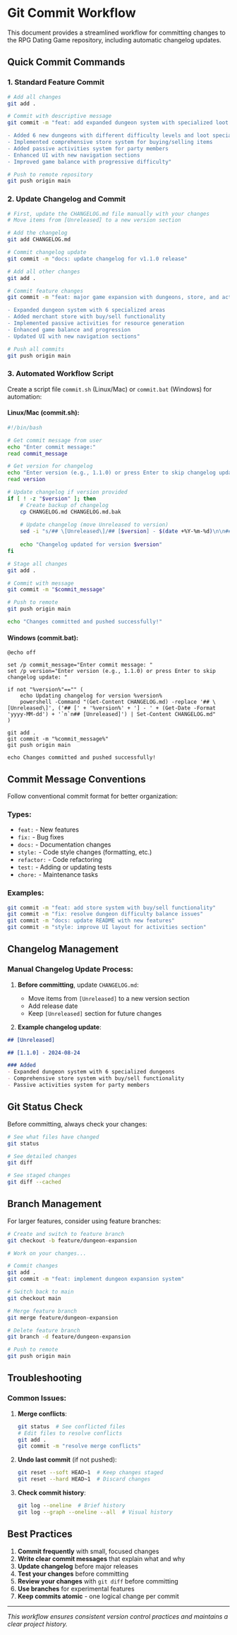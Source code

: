 # Git Commit Workflow

This document provides a streamlined workflow for committing changes to the RPG Dating Game repository, including automatic changelog updates.

## Quick Commit Commands

### 1. Standard Feature Commit
```bash
# Add all changes
git add .

# Commit with descriptive message
git commit -m "feat: add expanded dungeon system with specialized loot

- Added 6 new dungeons with different difficulty levels and loot specialties
- Implemented comprehensive store system for buying/selling items
- Added passive activities system for party members
- Enhanced UI with new navigation sections
- Improved game balance with progressive difficulty"

# Push to remote repository
git push origin main
```

### 2. Update Changelog and Commit
```bash
# First, update the CHANGELOG.md file manually with your changes
# Move items from [Unreleased] to a new version section

# Add the changelog
git add CHANGELOG.md

# Commit changelog update
git commit -m "docs: update changelog for v1.1.0 release"

# Add all other changes
git add .

# Commit feature changes
git commit -m "feat: major game expansion with dungeons, store, and activities

- Expanded dungeon system with 6 specialized areas
- Added merchant store with buy/sell functionality  
- Implemented passive activities for resource generation
- Enhanced game balance and progression
- Updated UI with new navigation sections"

# Push all commits
git push origin main
```

### 3. Automated Workflow Script

Create a script file `commit.sh` (Linux/Mac) or `commit.bat` (Windows) for automation:

#### Linux/Mac (commit.sh):
```bash
#!/bin/bash

# Get commit message from user
echo "Enter commit message:"
read commit_message

# Get version for changelog
echo "Enter version (e.g., 1.1.0) or press Enter to skip changelog update:"
read version

# Update changelog if version provided
if [ ! -z "$version" ]; then
    # Create backup of changelog
    cp CHANGELOG.md CHANGELOG.md.bak
    
    # Update changelog (move Unreleased to version)
    sed -i "s/## \[Unreleased\]/## [$version] - $(date +%Y-%m-%d)\n\n## [Unreleased]/" CHANGELOG.md
    
    echo "Changelog updated for version $version"
fi

# Stage all changes
git add .

# Commit with message
git commit -m "$commit_message"

# Push to remote
git push origin main

echo "Changes committed and pushed successfully!"
```

#### Windows (commit.bat):
```batch
@echo off

set /p commit_message="Enter commit message: "
set /p version="Enter version (e.g., 1.1.0) or press Enter to skip changelog update: "

if not "%version%"=="" (
    echo Updating changelog for version %version%
    powershell -Command "(Get-Content CHANGELOG.md) -replace '## \[Unreleased\]', ('## [' + '%version%' + '] - ' + (Get-Date -Format 'yyyy-MM-dd') + '`n`n## [Unreleased]') | Set-Content CHANGELOG.md"
)

git add .
git commit -m "%commit_message%"
git push origin main

echo Changes committed and pushed successfully!
```

## Commit Message Conventions

Follow conventional commit format for better organization:

### Types:
- `feat:` - New features
- `fix:` - Bug fixes
- `docs:` - Documentation changes
- `style:` - Code style changes (formatting, etc.)
- `refactor:` - Code refactoring
- `test:` - Adding or updating tests
- `chore:` - Maintenance tasks

### Examples:
```bash
git commit -m "feat: add store system with buy/sell functionality"
git commit -m "fix: resolve dungeon difficulty balance issues"
git commit -m "docs: update README with new features"
git commit -m "style: improve UI layout for activities section"
```

## Changelog Management

### Manual Changelog Update Process:

1. **Before committing**, update `CHANGELOG.md`:
   - Move items from `[Unreleased]` to a new version section
   - Add release date
   - Keep `[Unreleased]` section for future changes

2. **Example changelog update**:
```markdown
## [Unreleased]

## [1.1.0] - 2024-08-24

### Added
- Expanded dungeon system with 6 specialized dungeons
- Comprehensive store system with buy/sell functionality
- Passive activities system for party members
```

## Git Status Check

Before committing, always check your changes:
```bash
# See what files have changed
git status

# See detailed changes
git diff

# See staged changes
git diff --cached
```

## Branch Management

For larger features, consider using feature branches:
```bash
# Create and switch to feature branch
git checkout -b feature/dungeon-expansion

# Work on your changes...

# Commit changes
git add .
git commit -m "feat: implement dungeon expansion system"

# Switch back to main
git checkout main

# Merge feature branch
git merge feature/dungeon-expansion

# Delete feature branch
git branch -d feature/dungeon-expansion

# Push to remote
git push origin main
```

## Troubleshooting

### Common Issues:

1. **Merge conflicts**: 
   ```bash
   git status  # See conflicted files
   # Edit files to resolve conflicts
   git add .
   git commit -m "resolve merge conflicts"
   ```

2. **Undo last commit** (if not pushed):
   ```bash
   git reset --soft HEAD~1  # Keep changes staged
   git reset --hard HEAD~1  # Discard changes
   ```

3. **Check commit history**:
   ```bash
   git log --oneline  # Brief history
   git log --graph --oneline --all  # Visual history
   ```

## Best Practices

1. **Commit frequently** with small, focused changes
2. **Write clear commit messages** that explain what and why
3. **Update changelog** before major releases
4. **Test your changes** before committing
5. **Review your changes** with `git diff` before committing
6. **Use branches** for experimental features
7. **Keep commits atomic** - one logical change per commit

---

*This workflow ensures consistent version control practices and maintains a clear project history.*
